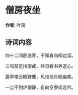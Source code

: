 # 僧房夜坐

**作者**: 叶茵

## 诗词内容

四十二间廊底客，不知春向柳边深。

三旬禁足持僧戒，终日看书养道心。

露草带云眠野鹿，风枝摇月唳幽禽。

一尘不到炉烟静，自向空寮续近吟。

